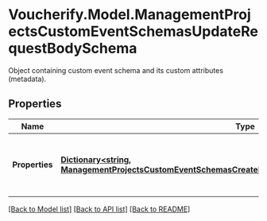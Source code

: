# Voucherify.Model.ManagementProjectsCustomEventSchemasUpdateRequestBodySchema
Object containing custom event schema and its custom attributes (metadata).

## Properties

Name | Type | Description | Notes
------------ | ------------- | ------------- | -------------
**Properties** | [**Dictionary&lt;string, ManagementProjectsCustomEventSchemasCreateRequestBodySchemaPropertiesEntryValue&gt;**](ManagementProjectsCustomEventSchemasCreateRequestBodySchemaPropertiesEntryValue.md) | Defines custom event custom attributes (metadata). | [optional] 

[[Back to Model list]](../../README.md#documentation-for-models) [[Back to API list]](../../README.md#documentation-for-api-endpoints) [[Back to README]](../../README.md)

